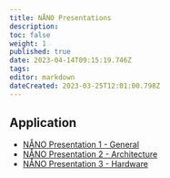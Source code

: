 ```yaml
---
title: NÅNO Presentations
description: 
toc: false
weight: 1
published: true
date: 2023-04-14T09:15:19.746Z
tags: 
editor: markdown
dateCreated: 2023-03-25T12:01:00.798Z
---
```


## Application
- <a href="/nano/documents/presentations/nano_presentation_1_general.pdf" download>NÅNO Presentation 1 - General</a>
- <a href="/nano/documents/presentations/nano_presentation_2_architecture.pdf" download>NÅNO Presentation 2 - Architecture</a>
- <a href="/nano/documents/presentations/nano_presentation_3_hardware.pdf" download>NÅNO Presentation 3 - Hardware</a>
